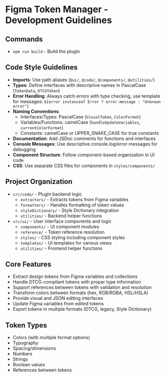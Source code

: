# Figma Token Manager - Development Guidelines

## Commands
- `npm run build` - Build the plugin

## Code Style Guidelines
- **Imports**: Use path aliases (`@ui/`, `@code/`, `@components/`, `@utilities/`)
- **Types**: Define interfaces with descriptive names in PascalCase (`TokenData`, `DTCGToken`)
- **Error Handling**: Always catch errors with type checking, use template for messages: `${error instanceof Error ? error.message : "Unknown error"}`
- **Naming Conventions**:
  - Interfaces/Types: PascalCase (`VisualToken`, `ColorFormat`)
  - Variables/Functions: camelCase (`handleUpdateVariables`, `currentColorFormat`)
  - Constants: camelCase or UPPER_SNAKE_CASE for true constants
- **Documentation**: Add JSDoc comments for functions and interfaces
- **Console Messages**: Use descriptive console.log/error messages for debugging
- **Component Structure**: Follow component-based organization in UI code
- **CSS**: Use separate CSS files for components in `styles/components/`

## Project Organization
- `src/code/` - Plugin backend logic
  - `extractors/` - Extracts tokens from Figma variables
  - `formatters/` - Handles formatting of token values
  - `styleDictionary/` - Style Dictionary integration
  - `utilities/` - Backend helper functions
- `src/ui/` - User interface components and logic
  - `components/` - UI component modules
  - `reference/` - Token reference resolution
  - `styles/` - CSS styling including component styles
  - `templates/` - UI templates for various views
  - `utilities/` - Frontend helper functions

## Core Features
- Extract design tokens from Figma variables and collections
- Handle DTCG-compliant tokens with proper type information
- Support references between tokens with validation and resolution
- Transform colors between formats (hex, RGB/RGBA, HSL/HSLA)
- Provide visual and JSON editing interfaces
- Update Figma variables from edited tokens
- Export tokens in multiple formats (DTCG, legacy, Style Dictionary)

## Token Types
- Colors (with multiple format options)
- Typography
- Spacing/dimensions
- Numbers
- Strings
- Boolean values
- References between tokens